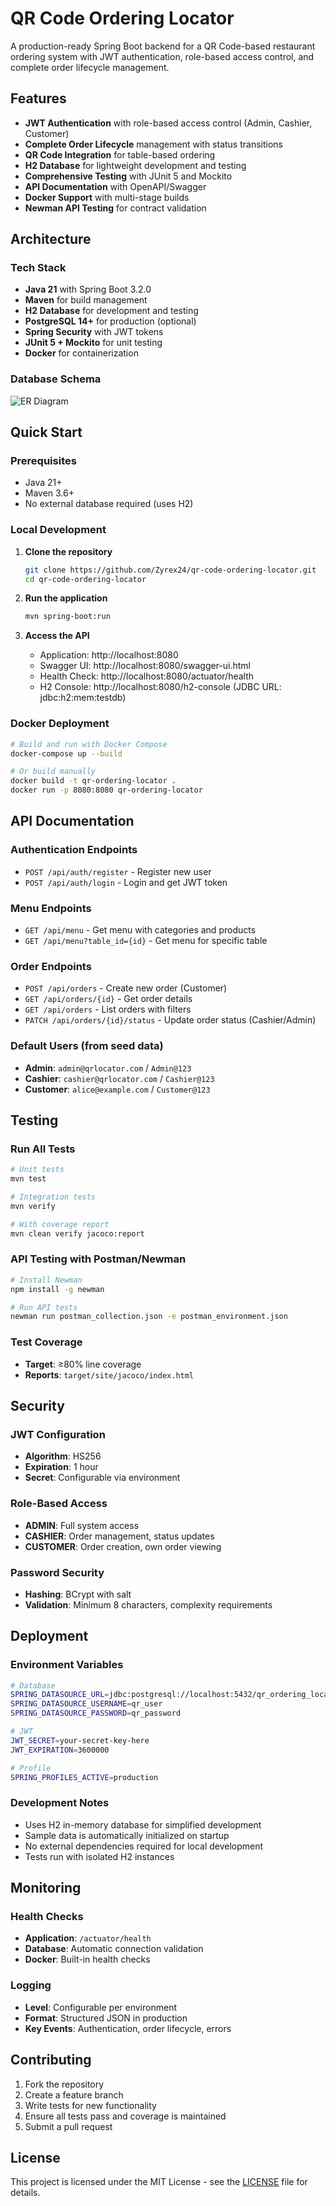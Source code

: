# QR Code Ordering Locator

A production-ready Spring Boot backend for a QR Code-based restaurant ordering system with JWT authentication, role-based access control, and complete order lifecycle management.

## Features

- **JWT Authentication** with role-based access control (Admin, Cashier, Customer)
- **Complete Order Lifecycle** management with status transitions
- **QR Code Integration** for table-based ordering
- **H2 Database** for lightweight development and testing
- **Comprehensive Testing** with JUnit 5 and Mockito
- **API Documentation** with OpenAPI/Swagger
- **Docker Support** with multi-stage builds
- **Newman API Testing** for contract validation

## Architecture

### Tech Stack
- **Java 21** with Spring Boot 3.2.0
- **Maven** for build management
- **H2 Database** for development and testing
- **PostgreSQL 14+** for production (optional)
- **Spring Security** with JWT tokens
- **JUnit 5 + Mockito** for unit testing
- **Docker** for containerization

### Database Schema
![ER Diagram](docs/er-diagram.puml)

## Quick Start

### Prerequisites
- Java 21+
- Maven 3.6+
- No external database required (uses H2)

### Local Development

1. **Clone the repository**
   ```bash
   git clone https://github.com/Zyrex24/qr-code-ordering-locator.git
   cd qr-code-ordering-locator
   ```

2. **Run the application**
   ```bash
   mvn spring-boot:run
   ```

3. **Access the API**
   - Application: http://localhost:8080
   - Swagger UI: http://localhost:8080/swagger-ui.html
   - Health Check: http://localhost:8080/actuator/health
   - H2 Console: http://localhost:8080/h2-console (JDBC URL: jdbc:h2:mem:testdb)

### Docker Deployment

```bash
# Build and run with Docker Compose
docker-compose up --build

# Or build manually
docker build -t qr-ordering-locator .
docker run -p 8080:8080 qr-ordering-locator
```

## API Documentation

### Authentication Endpoints
- `POST /api/auth/register` - Register new user
- `POST /api/auth/login` - Login and get JWT token

### Menu Endpoints
- `GET /api/menu` - Get menu with categories and products
- `GET /api/menu?table_id={id}` - Get menu for specific table

### Order Endpoints
- `POST /api/orders` - Create new order (Customer)
- `GET /api/orders/{id}` - Get order details
- `GET /api/orders` - List orders with filters
- `PATCH /api/orders/{id}/status` - Update order status (Cashier/Admin)

### Default Users (from seed data)
- **Admin**: `admin@qrlocator.com` / `Admin@123`
- **Cashier**: `cashier@qrlocator.com` / `Cashier@123`
- **Customer**: `alice@example.com` / `Customer@123`

## Testing

### Run All Tests
```bash
# Unit tests
mvn test

# Integration tests
mvn verify

# With coverage report
mvn clean verify jacoco:report
```

### API Testing with Postman/Newman
```bash
# Install Newman
npm install -g newman

# Run API tests
newman run postman_collection.json -e postman_environment.json
```

### Test Coverage
- **Target**: ≥80% line coverage
- **Reports**: `target/site/jacoco/index.html`

## Security

### JWT Configuration
- **Algorithm**: HS256
- **Expiration**: 1 hour
- **Secret**: Configurable via environment

### Role-Based Access
- **ADMIN**: Full system access
- **CASHIER**: Order management, status updates
- **CUSTOMER**: Order creation, own order viewing

### Password Security
- **Hashing**: BCrypt with salt
- **Validation**: Minimum 8 characters, complexity requirements

## Deployment

### Environment Variables
```bash
# Database
SPRING_DATASOURCE_URL=jdbc:postgresql://localhost:5432/qr_ordering_locator
SPRING_DATASOURCE_USERNAME=qr_user
SPRING_DATASOURCE_PASSWORD=qr_password

# JWT
JWT_SECRET=your-secret-key-here
JWT_EXPIRATION=3600000

# Profile
SPRING_PROFILES_ACTIVE=production
```

### Development Notes
- Uses H2 in-memory database for simplified development
- Sample data is automatically initialized on startup
- No external dependencies required for local development
- Tests run with isolated H2 instances

## Monitoring

### Health Checks
- **Application**: `/actuator/health`
- **Database**: Automatic connection validation
- **Docker**: Built-in health checks

### Logging
- **Level**: Configurable per environment
- **Format**: Structured JSON in production
- **Key Events**: Authentication, order lifecycle, errors

## Contributing

1. Fork the repository
2. Create a feature branch
3. Write tests for new functionality
4. Ensure all tests pass and coverage is maintained
5. Submit a pull request

## License

This project is licensed under the MIT License - see the [LICENSE](LICENSE) file for details.
